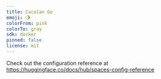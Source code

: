 ```yaml
---
title: Cacalan Go
emoji: 🌖
colorFrom: pink
colorTo: gray
sdk: docker
pinned: false
license: mit
---
```


Check out the configuration reference at https://huggingface.co/docs/hub/spaces-config-reference
